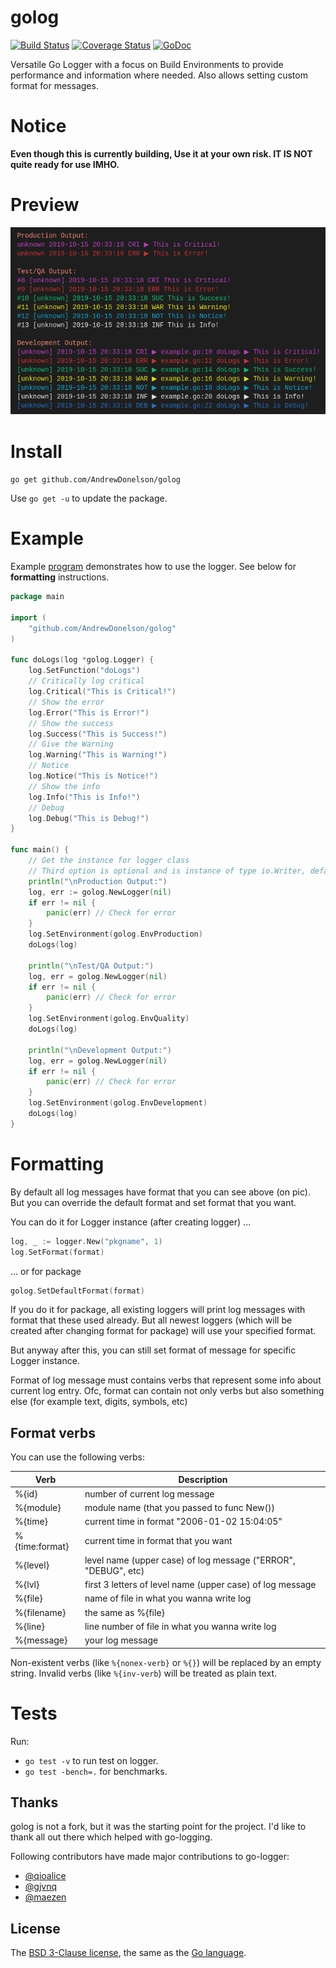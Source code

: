 
# golog

[![Build Status](https://travis-ci.org/AndrewDonelson/golog.svg?branch=master)](https://travis-ci.org/AndrewDonelson/golog)
[![Coverage Status](https://coveralls.io/repos/github/AndrewDonelson/golog/badge.svg)](https://coveralls.io/github/AndrewDonelson/golog)
[![GoDoc](https://godoc.org/github.com/AndrewDonelson/golog?status.svg)](http://godoc.org/github.com/AndrewDonelson/golog)

Versatile Go Logger with a focus on Build Environments to provide performance and information where needed. Also allows setting custom format for messages.

# Notice

**Even though this is currently building, Use it at your own risk. IT IS NOT quite ready for use IMHO.**

# Preview

[![Example Output](example/example.png)](example/example.go)

# Install

`go get github.com/AndrewDonelson/golog`

Use `go get -u` to update the package.

# Example

Example [program](example/example.go) demonstrates how to use the logger. See below for __formatting__ instructions.

```go
package main

import (
	"github.com/AndrewDonelson/golog"
)

func doLogs(log *golog.Logger) {
	log.SetFunction("doLogs")
	// Critically log critical
	log.Critical("This is Critical!")
	// Show the error
	log.Error("This is Error!")
	// Show the success
	log.Success("This is Success!")
	// Give the Warning
	log.Warning("This is Warning!")
	// Notice
	log.Notice("This is Notice!")
	// Show the info
	log.Info("This is Info!")
	// Debug
	log.Debug("This is Debug!")
}

func main() {
	// Get the instance for logger class
	// Third option is optional and is instance of type io.Writer, defaults to os.Stderr
	println("\nProduction Output:")
	log, err := golog.NewLogger(nil)
	if err != nil {
		panic(err) // Check for error
	}
	log.SetEnvironment(golog.EnvProduction)
	doLogs(log)

	println("\nTest/QA Output:")
	log, err = golog.NewLogger(nil)
	if err != nil {
		panic(err) // Check for error
	}
	log.SetEnvironment(golog.EnvQuality)
	doLogs(log)

	println("\nDevelopment Output:")
	log, err = golog.NewLogger(nil)
	if err != nil {
		panic(err) // Check for error
	}
	log.SetEnvironment(golog.EnvDevelopment)
	doLogs(log)
}
```

# Formatting

By default all log messages have format that you can see above (on pic).
But you can override the default format and set format that you want.

You can do it for Logger instance (after creating logger) ...

```go
log, _ := logger.New("pkgname", 1)
log.SetFormat(format)
```

... or for package

```go
golog.SetDefaultFormat(format)
```

If you do it for package, all existing loggers will print log messages with format that these used already.
But all newest loggers (which will be created after changing format for package) will use your specified format.

But anyway after this, you can still set format of message for specific Logger instance.

Format of log message must contains verbs that represent some info about current log entry.
Ofc, format can contain not only verbs but also something else (for example text, digits, symbols, etc)

## Format verbs

You can use the following verbs:

| Verb | Description |
| ----------- | ----------- |
| %{id} | number of current log message |
| %{module} | module name (that you passed to func New()) | 
| %{time} | current time in format "2006-01-02 15:04:05" |
| %{time:format} | current time in format that you want |
| %{level} | level name (upper case) of log message ("ERROR", "DEBUG", etc) |
| %{lvl} | first 3 letters of level name (upper case) of log message |
| %{file} | name of file in what you wanna write log |
| %{filename} | the same as %{file} |
| %{line} | line number of file in what you wanna write log |
| %{message} | your log message |

Non-existent verbs (like ```%{nonex-verb}``` or ```%{}```) will be replaced by an empty string.
Invalid verbs (like ```%{inv-verb```) will be treated as plain text.

# Tests

Run:

- `go test -v` to run test on logger.
- `go test -bench=.` for benchmarks.

## Thanks

golog is not a fork, but it was the starting point for the project. 
I'd like to thank all out there which helped with go-logging.

Following contributors have made major contributions to go-logger:

- [@qioalice](https://github.com/qioalice)
- [@gjvnq](https://github.com/gjvnq)
- [@maezen](https://github.com/maezen)

## License

The [BSD 3-Clause license](http://opensource.org/licenses/BSD-3-Clause), the same as the [Go language](http://golang.org/LICENSE).

